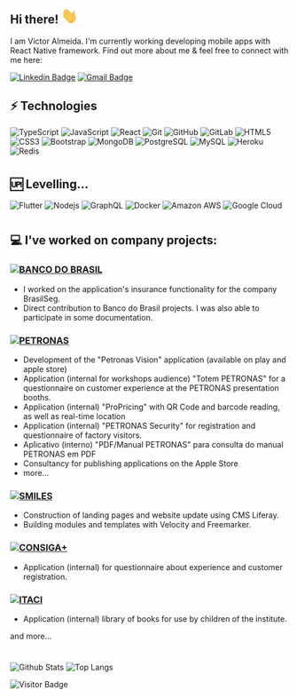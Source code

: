 ## Hi there! <img src="https://raw.githubusercontent.com/victoralmeidadev/victoralmeidadev/master/wave.gif" width="30px">

I am Victor Almeida. I'm currently working developing mobile apps with React Native framework. Find out more about me & feel free to connect with me here:

[![Linkedin Badge](https://img.shields.io/badge/-victoralmeidadev-blue?style=flat-square&logo=Linkedin&logoColor=white&link=https://www.linkedin.com/in/victoralmeidadev/)](https://www.linkedin.com/in/victoralmeidadev/)
[![Gmail Badge](https://img.shields.io/badge/-victooralmeida1@gmail.com-c14438?style=flat-square&logo=Gmail&logoColor=white&link=mailto:victooralmeida1@gmail.com)](mailto:victooralmeida1@gmail.com)

## ⚡ Technologies

![TypeScript](https://img.shields.io/badge/-TypeScript-black?style=flat-square&logo=typescript)
![JavaScript](https://img.shields.io/badge/-JavaScript-black?style=flat-square&logo=javascript)
![React](https://img.shields.io/badge/-React-black?style=flat-square&logo=react)
![Git](https://img.shields.io/badge/-Git-black?style=flat-square&logo=git)
![GitHub](https://img.shields.io/badge/-GitHub-black?style=flat-square&logo=github)
![GitLab](https://img.shields.io/badge/-GitLab-black?style=flat-square&logo=gitlab)
![HTML5](https://img.shields.io/badge/-HTML5-black?style=flat-square&logo=html5&logoColor=white)
![CSS3](https://img.shields.io/badge/-CSS3-black?style=flat-square&logo=css3)
![Bootstrap](https://img.shields.io/badge/-Bootstrap-black?style=flat-square&logo=bootstrap)
![MongoDB](https://img.shields.io/badge/-MongoDB-black?style=flat-square&logo=mongodb)
![PostgreSQL](https://img.shields.io/badge/-PostgreSQL-black?style=flat-square&logo=postgresql)
![MySQL](https://img.shields.io/badge/-MySQL-black?style=flat-square&logo=mysql)
![Heroku](https://img.shields.io/badge/-Heroku-black?style=flat-square&logo=heroku)
![Redis](https://img.shields.io/badge/-Redis-black?style=flat-square&logo=Redis)

#

## 🆙 Levelling...

![Flutter](https://img.shields.io/badge/Flutter-black?style=flat-square&logo=flutter)
![Nodejs](https://img.shields.io/badge/-Nodejs-black?style=flat-square&logo=Node.js)
![GraphQL](https://img.shields.io/badge/-GraphQL-black?style=flat-square&logo=graphql)
![Docker](https://img.shields.io/badge/-Docker-black?style=flat-square&logo=docker)
![Amazon AWS](https://img.shields.io/badge/Amazon%20AWS-black?style=flat-square&logo=amazon-aws)
![Google Cloud](https://img.shields.io/badge/Google%20Cloud-black?style=flat-square&logo=google-cloud)

#

## 💻 I've worked on company projects:

### [![BANCO DO BRASIL](https://img.shields.io/badge/BANCO%20DO%20BRASIL-f8d116?style=flat-square&link=https://www.pli-petronas.com)](https://www.pli-petronas.com)

- I worked on the application's insurance functionality for the company BrasilSeg.
- Direct contribution to Banco do Brasil projects. I was also able to participate in some documentation.

### [![PETRONAS](https://img.shields.io/badge/PETRONAS-0aa19c?style=flat-square&link=https://www.pli-petronas.com)](https://www.pli-petronas.com)

- Development of the "Petronas Vision" application (available on play and apple store)
- Application (internal for workshops audience) "Totem PETRONAS" for a questionnaire on customer experience at the PETRONAS presentation booths.
- Application (internal) "ProPricing" with QR Code and barcode reading, as well as real-time location
- Application (internal) "PETRONAS Security" for registration and questionnaire of factory visitors.
- Aplicativo (interno) "PDF/Manual PETRONAS" para consulta do manual PETRONAS em PDF
- Consultancy for publishing applications on the Apple Store
- more...

### [![SMILES](https://img.shields.io/badge/SMILES-FF5A00?style=flat-square&link=https://www.smiles.com.br)](https://www.smiles.com.br)

- Construction of landing pages and website update using CMS Liferay.
- Building modules and templates with Velocity and Freemarker.

### [![CONSIGA+](https://img.shields.io/badge/CONSIGA+-0cb1b3?style=flat-square&link=https://www.consigamais.com.br/)](https://www.consigamais.com.br/)

- Application (internal) for questionnaire about experience and customer registration.

### [![ITACI](https://img.shields.io/badge/ITACI-feec02?style=flat-square&link=https://www.itaci.org.br/)](https://www.itaci.org.br/)

- Application (internal) library of books for use by children of the institute.

and more...

#

![Github Stats](https://github-readme-stats.vercel.app/api?username=victoralmeidadev&count_private=true&show_icons=true&include_all_commits=true)
![Top Langs](https://github-readme-stats.vercel.app/api/top-langs/?username=victoralmeidadev&hide=TeX&layout=compact)

![Visitor Badge](https://visitor-badge.laobi.icu/badge?page_id=victoralmeidadev.victoralmeidadev)
